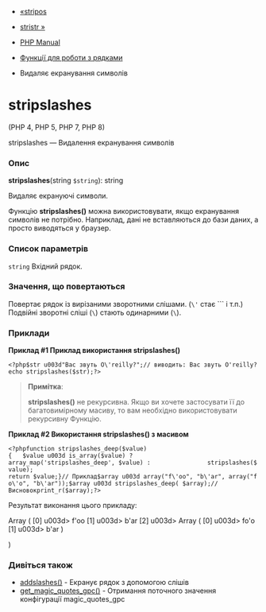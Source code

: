 - [«stripos](function.stripos.md)
- [stristr »](function.stristr.md)

- [PHP Manual](index.md)
- [Функції для роботи з рядками](ref.strings.md)
- Видаляє екранування символів

# stripslashes

(PHP 4, PHP 5, PHP 7, PHP 8)

stripslashes — Видалення екранування символів

### Опис

**stripslashes**(string `$string`): string

Видаляє екрануючі символи.

Функцію **stripslashes()** можна використовувати, якщо екранування
символів не потрібно. Наприклад, дані не вставляються до бази даних, а
просто виводяться у браузер.

### Список параметрів

`string`
Вхідний рядок.

### Значення, що повертаються

Повертає рядок із вирізаними зворотними слішами. (`\'` стає ```
і т.п.) Подвійні зворотні сліші (`\`) стають одинарними (`\`).

### Приклади

**Приклад #1 Приклад використання **stripslashes()****

` <?php$str u003d"Ваc звуть O\'reilly?";// виводить: Вас звуть O'reilly?echo stripslashes($str);?> `

> **Примітка**:
>
> **stripslashes()** не рекурсивна. Якщо ви хочете застосувати її до
> багатовимірному масиву, то вам необхідно використовувати рекурсивну
> Функцію.

**Приклад #2 Використання **stripslashes()** з масивом**

` <?phpfunction stripslashes_deep($value){   $value u003d is_array($value) ? array_map('stripslashes_deep', $value) :                stripslashes($value); return $value;}// Приклад$array u003d array("f\'oo", "b\'ar", array("fo\'o", "b\'ar"));$array u003d stripslashes_deep( $array);// Висновокprint_r($array);?> `

Результат виконання цього прикладу:

Array
(
[0] u003d> f'oo
[1] u003d> b'ar
[2] u003d> Array
(
[0] u003d> fo'o
[1] u003d> b'ar
)

)

### Дивіться також

- [addslashes()](function.addslashes.md) - Екранує рядок з
допомогою слішів
- [get_magic_quotes_gpc()](function.get-magic-quotes-gpc.md) -
Отримання поточного значення конфігурації magic_quotes_gpc
